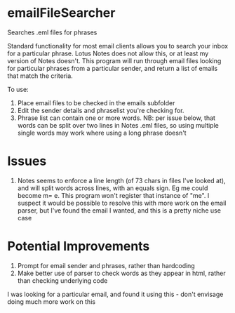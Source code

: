 # emailFileSearcher
Searches .eml files for phrases

Standard functionality for most email clients allows you to search your inbox for a particular phrase. Lotus Notes does not allow this, or at least my version of Notes doesn't. This program will run through email files looking for particular phrases from a particular sender, and return a list of emails that match the criteria.

To use:
1) Place email files to be checked in the emails subfolder
2) Edit the sender details and phraselist you're checking for. 
3) Phrase list can contain one or more words. NB: per issue below, that words can be split over two lines in Notes .eml files, so using multiple single words may work where using a long phrase doesn't

# Issues
1) Notes seems to enforce a line length (of 73 chars in files I've looked at), and will split words across lines, with an equals sign. Eg me could become m=
e. This program won't register that instance of "me". I suspect it would be possible to resolve this with more work on the email parser, but I've found the email I wanted, and this is a pretty niche use case

# Potential Improvements
1) Prompt for email sender and phrases, rather than hardcoding
2) Make better use of parser to check words as they appear in html, rather than checking underlying code

I was looking for a particular email, and found it using this - don't envisage doing much more work on this
